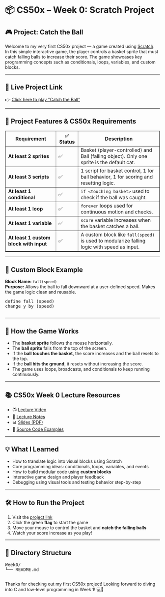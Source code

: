 <!DOCTYPE html>
<html lang="en">
<head>
  <meta charset="UTF-8">
  <title>CS50x Week 0 – Scratch Project</title>
</head>
<body>

  <h1>📦 CS50x – Week 0: Scratch Project</h1>

  <h2>🎮 Project: Catch the Ball</h2>
  <p>
    Welcome to my very first CS50x project — a game created using <a href="https://scratch.mit.edu/" target="_blank">Scratch</a>.<br>
    In this simple interactive game, the player controls a basket sprite that must catch falling balls to increase their score.
    The game showcases key programming concepts such as conditionals, loops, variables, and custom blocks.
  </p>

  <hr>

  <h2>🔗 Live Project Link</h2>
  <p>👉 <a href="https://scratch.mit.edu/projects/1198601717" target="_blank">Click here to play "Catch the Ball"</a></p>

  <hr>

  <h2>🧠 Project Features & CS50x Requirements</h2>
  <table border="1" cellspacing="0" cellpadding="8">
    <tr>
      <th>Requirement</th>
      <th>✅ Status</th>
      <th>Description</th>
    </tr>
    <tr>
      <td><strong>At least 2 sprites</strong></td>
      <td>✅</td>
      <td>Basket (player-controlled) and Ball (falling object). Only one sprite is the default cat.</td>
    </tr>
    <tr>
      <td><strong>At least 3 scripts</strong></td>
      <td>✅</td>
      <td>1 script for basket control, 1 for ball behavior, 1 for scoring and resetting logic.</td>
    </tr>
    <tr>
      <td><strong>At least 1 conditional</strong></td>
      <td>✅</td>
      <td><code>if &lt;touching basket&gt;</code> used to check if the ball was caught.</td>
    </tr>
    <tr>
      <td><strong>At least 1 loop</strong></td>
      <td>✅</td>
      <td><code>forever</code> loops used for continuous motion and checks.</td>
    </tr>
    <tr>
      <td><strong>At least 1 variable</strong></td>
      <td>✅</td>
      <td><code>score</code> variable increases when the basket catches a ball.</td>
    </tr>
    <tr>
      <td><strong>At least 1 custom block with input</strong></td>
      <td>✅</td>
      <td>A custom block like <code>fall(speed)</code> is used to modularize falling logic with speed as input.</td>
    </tr>
  </table>

  <hr>

  <h2>🧩 Custom Block Example</h2>
  <p><strong>Block Name:</strong> <code>fall(speed)</code><br>
  <strong>Purpose:</strong> Allows the ball to fall downward at a user-defined speed. Makes the game logic clean and reusable.</p>

  <pre>
define fall (speed)
change y by (speed)
  </pre>

  <hr>

  <h2>🧪 How the Game Works</h2>
  <ul>
    <li>The <strong>basket sprite</strong> follows the mouse horizontally.</li>
    <li>The <strong>ball sprite</strong> falls from the top of the screen.</li>
    <li>If the <strong>ball touches the basket</strong>, the score increases and the ball resets to the top.</li>
    <li>If the <strong>ball hits the ground</strong>, it resets without increasing the score.</li>
    <li>The game uses loops, broadcasts, and conditionals to keep running continuously.</li>
  </ul>

  <hr>

  <h2>📚 CS50x Week 0 Lecture Resources</h2>
  <ul>
    <li>📺 <a href="https://cs50.harvard.edu/x/2025/weeks/0/" target="_blank">Lecture Video</a></li>
    <li>📝 <a href="https://cs50.harvard.edu/x/2025/notes/0/" target="_blank">Lecture Notes</a></li>
    <li>📊 <a href="https://cs50.harvard.edu/x/2025/slides/0/" target="_blank">Slides (PDF)</a></li>
    <li>💾 <a href="https://cs50.harvard.edu/x/2025/code/0/" target="_blank">Source Code Examples</a></li>
  </ul>

  <hr>

  <h2>💡 What I Learned</h2>
  <ul>
    <li>How to translate logic into visual blocks using Scratch</li>
    <li>Core programming ideas: conditionals, loops, variables, and events</li>
    <li>How to build modular code using <strong>custom blocks</strong></li>
    <li>Interactive game design and player feedback</li>
    <li>Debugging using visual tools and testing behavior step-by-step</li>
  </ul>

  <hr>

  <h2>🛠️ How to Run the Project</h2>
  <ol>
    <li>Visit the <a href="https://scratch.mit.edu/projects/1198601717" target="_blank">project link</a></li>
    <li>Click the green <strong>flag</strong> to start the game</li>
    <li>Move your mouse to control the basket and <strong>catch the falling balls</strong></li>
    <li>Watch your score increase as you play!</li>
  </ol>

  <hr>

  <h2>📁 Directory Structure</h2>
  <pre>
Week0/
└── README.md
  </pre>

  <p>Thanks for checking out my first CS50x project! Looking forward to diving into C and low-level programming in Week 1! 💻🚀</p>

</body>
</html>
